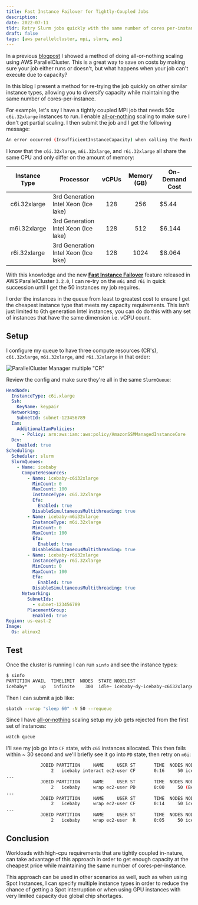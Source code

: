 ```yaml
---
title: Fast Instance Failover for Tightly-Coupled Jobs
description:
date: 2022-07-11
tldr: Retry Slurm jobs quickly with the same number of cores per-instance in AWS ParallelCluster
draft: false
tags: [aws parallelcluster, mpi, slurm, aws]
---
```


In a previous [blogpost](/posts/all-or-nothing.html) I showed a method of doing all-or-nothing scaling using AWS ParallelCluster. This is a great way to save on costs by making sure your job either runs or doesn't, but what happens when your job can't execute due to capacity?

In this blog I present a method for re-trying the job quickly on other similar instance types, allowing you to diversify capacity while maintaining the same number of cores-per-instance.

For example, let's say I have a tightly coupled MPI job that needs 50x `c6i.32xlarge` instances to run. I enable [all-or-nothing](/posts/all-or-nothing.html#setup) scaling to make sure I don't get partial scaling. I then submit the job and I get the following message:

```bash
An error occurred (InsufficientInstanceCapacity) when calling the RunInstances operation (reached max retries: 1): We currently do not have sufficient c6i.32xlarge capacity in the Availability Zone you requested (us-east-2a). Our system will be working on provisioning additional capacity. You can currently get c6i.32xlarge capacity by not specifying an Availability Zone in your request or choosing us-east-2b, us-east-2c.
```

I know that the `c6i.32xlarge`, `m6i.32xlarge`, and `r6i.32xlarge` all share the same CPU and only differ on the amount of memory:

| Instance Type | Processor                            | vCPUs | Memory (GB) | On-Demand Cost |
|:-------------:|--------------------------------------|:-----:|:-----------:|----------------|
|  c6i.32xlarge | 3rd Generation Intel Xeon (Ice lake) |  128  |     256     | $5.44          |
| m6i.32xlarge  | 3rd Generation Intel Xeon (Ice lake) | 128   | 512         | $6.144         |
| r6i.32xlarge  | 3rd Generation Intel Xeon (Ice lake) | 128   | 1024        | $8.064         |

With this knowledge and the new [**Fast Instance Failover**](https://gist.github.com/sean-smith/4e6507e9f302c61d8954fd9923f994d9#how-to-test-fast-insufficient-capacity-fail-over) feature released in AWS ParallelCluster `3.2.0`, I can re-try on the `m6i` and `r6i` in quick succession until I get the 50 instances my job requires.

I order the instances in the queue from least to greatest cost to ensure I get the cheapest instance type that meets my capacity requirements. This isn't just limited to 6th generation Intel instances, you can do do this with any set of instances that have the same dimension i.e. vCPU count.

## Setup

I configure my queue to have three compute resources (CR's), `c6i.32xlarge`, `m6i.32xlarge`, and `r6i.32xlarge` in that order:

![ParallelCluster Manager multiple "CR"](/img/fast-failover/queue-setup.png)

Review the config and make sure they're all in the same `SlurmQueue`:

```yaml
HeadNode:
  InstanceType: c6i.xlarge
  Ssh:
    KeyName: keypair
  Networking:
    SubnetId: subnet-123456789
  Iam:
    AdditionalIamPolicies:
      - Policy: arn:aws:iam::aws:policy/AmazonSSMManagedInstanceCore
  Dcv:
    Enabled: true
Scheduling:
  Scheduler: slurm
  SlurmQueues:
    - Name: icebaby
      ComputeResources:
        - Name: icebaby-c6i32xlarge
          MinCount: 0
          MaxCount: 100
          InstanceType: c6i.32xlarge
          Efa:
            Enabled: true
          DisableSimultaneousMultithreading: true
        - Name: icebaby-m6i32xlarge
          InstanceType: m6i.32xlarge
          MinCount: 0
          MaxCount: 100
          Efa:
            Enabled: true
          DisableSimultaneousMultithreading: true
        - Name: icebaby-r6i32xlarge
          InstanceType: r6i.32xlarge
          MinCount: 0
          MaxCount: 100
          Efa:
            Enabled: true
          DisableSimultaneousMultithreading: true
      Networking:
        SubnetIds:
          - subnet-123456789
        PlacementGroup:
          Enabled: true
Region: us-east-2
Image:
  Os: alinux2
```

## Test

Once the cluster is running I can run `sinfo` and see the instance types:

```bash
$ sinfo
PARTITION AVAIL  TIMELIMIT  NODES  STATE NODELIST
icebaby*     up   infinite    300  idle~ icebaby-dy-icebaby-c6i32xlarge-[1-100],icebaby-dy-icebaby-m6i32xlarge-[1-100],icebaby-dy-icebaby-r6i32xlarge-[1-100]
```

Then I can submit a job like:

```bash
sbatch --wrap "sleep 60" -N 50 --requeue
```

Since I have [all-or-nothing](/posts/all-or-nothing.html) scaling setup my job gets rejected from the first set of instances:

```bash
watch queue
```

I'll see my job go into `CF` state, with `c6i` instances allocated. This then fails within ~ 30 second and we'll briefly see it go into `PD` state, then retry on `m6i`:

```bash
             JOBID PARTITION     NAME     USER ST       TIME  NODES NODELIST(REASON)
                 2   icebaby interact ec2-user CF       0:16     50 icebaby-dy-icebaby-c6i32xlarge-[1-50]
...
             JOBID PARTITION     NAME     USER ST       TIME  NODES NODELIST(REASON)
                 2   icebaby     wrap ec2-user PD       0:00     50 (BeginTime)
...
             JOBID PARTITION     NAME     USER ST       TIME  NODES NODELIST(REASON)
                 2   icebaby     wrap ec2-user CF       0:14     50 icebaby-dy-icebaby-m6i32xlarge-[1-50]
...
             JOBID PARTITION     NAME     USER ST       TIME  NODES NODELIST(REASON)
                 2   icebaby     wrap ec2-user  R       0:05     50 icebaby-dy-icebaby-m6i32xlarge-[1-50]
```

## Conclusion

Workloads with high-cpu requirements that are tightly coupled in-nature, can take advantage of this approach in order to get enough capacity at the cheapest price while maintaining the same number of cores-per-instance.

This approach can be used in other scenarios as well, such as when using Spot Instances, I can specify multiple instance types in order to reduce the chance of getting a Spot interruption or when using GPU instances with very limited capacity due global chip shortages.
